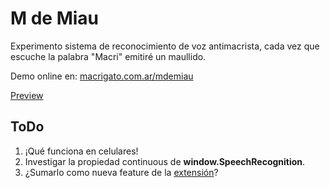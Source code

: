 # M de Miau
Experimento sistema de reconocimiento de voz antimacrista, cada vez que escuche la palabra "Macri" emitiré un maullido.

Demo online en: [macrigato.com.ar/mdemiau](http://macrigato.com.ar/mdemiau/)

[Preview](http://macrigato.com.ar/mdemiau/ogg-image.jpg)

## ToDo

1. ¡Qué funciona en celulares!
2. Investigar la propiedad continuous de **window.SpeechRecognition**.
3. ¿Sumarlo como nueva feature de la [extensión](https://github.com/eypacha/macri-gato/)?